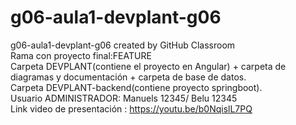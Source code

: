 # g06-aula1-devplant-g06  
g06-aula1-devplant-g06 created by GitHub Classroom  
Rama con proyecto final:FEATURE  
Carpeta DEVPLANT(contiene el proyecto en Angular) + carpeta de diagramas y documentación + carpeta de base de datos.  
Carpeta DEVPLANT-backend(contiene proyecto springboot).  
Usuario ADMINISTRADOR: Manuels 12345/ Belu 12345  
Link video de presentación : https://youtu.be/b0NqislL7PQ  

